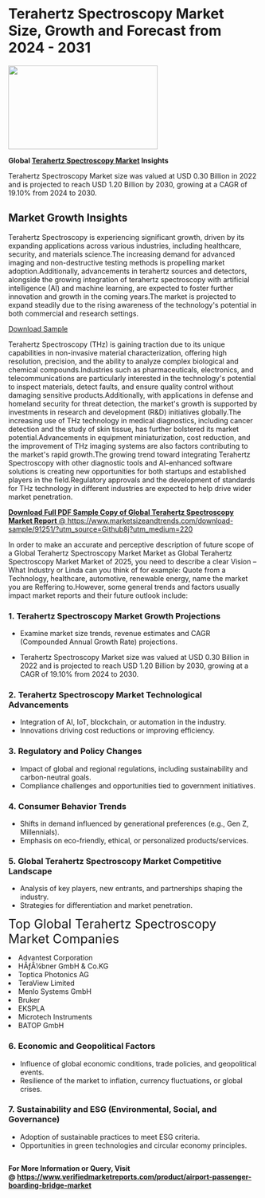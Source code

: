 <H1>Terahertz Spectroscopy Market Size, Growth and Forecast from 2024 - 2031</H1><img class="aligncenter size-medium wp-image-584254" src="https://thirdeyenews.in/wp-content/uploads/2024/09/Global-Market-Research-300x168.jpeg" alt="" width="300" height="168" /><p><strong>Global&nbsp;<a href="https://www.marketsizeandtrends.com/download-sample/91251/?utm_source=Github8j?utm_medium=220">Terahertz Spectroscopy Market</a> Insights</strong></p><p>Terahertz Spectroscopy Market size was valued at USD 0.30 Billion in 2022 and is projected to reach USD 1.20 Billion by 2030, growing at a CAGR of 19.10% from 2024 to 2030.</p><p><h2>Market Growth Insights</h2> <p>Terahertz Spectroscopy is experiencing significant growth, driven by its expanding applications across various industries, including healthcare, security, and materials science.The increasing demand for advanced imaging and non-destructive testing methods is propelling market adoption.Additionally, advancements in terahertz sources and detectors, alongside the growing integration of terahertz spectroscopy with artificial intelligence (AI) and machine learning, are expected to foster further innovation and growth in the coming years.The market is projected to expand steadily due to the rising awareness of the technology's potential in both commercial and research settings.</p> <p><a href="#">Download Sample</a></p> <p>Terahertz Spectroscopy (THz) is gaining traction due to its unique capabilities in non-invasive material characterization, offering high resolution, precision, and the ability to analyze complex biological and chemical compounds.Industries such as pharmaceuticals, electronics, and telecommunications are particularly interested in the technology's potential to inspect materials, detect faults, and ensure quality control without damaging sensitive products.Additionally, with applications in defense and homeland security for threat detection, the market's growth is supported by investments in research and development (R&D) initiatives globally.The increasing use of THz technology in medical diagnostics, including cancer detection and the study of skin tissue, has further bolstered its market potential.Advancements in equipment miniaturization, cost reduction, and the improvement of THz imaging systems are also factors contributing to the market's rapid growth.The growing trend toward integrating Terahertz Spectroscopy with other diagnostic tools and AI-enhanced software solutions is creating new opportunities for both startups and established players in the field.Regulatory approvals and the development of standards for THz technology in different industries are expected to help drive wider market penetration.<p><a href="#"></p><p><span class=""><strong>Download Full PDF Sample Copy of Global Terahertz Spectroscopy Market Report</strong> @ <a href="https://www.marketsizeandtrends.com/download-sample/91251/?utm_source=Github8j?utm_medium=220" target="_blank">https://www.marketsizeandtrends.com/download-sample/91251/?utm_source=Github8j?utm_medium=220</a></span></p><p>In order to make an accurate and perceptive description of future scope of a Global&nbsp;Terahertz Spectroscopy Market Market as Global&nbsp;Terahertz Spectroscopy Market Market of 2025, you need to describe a clear Vision &ndash; What Industry or Linda can you think of for example: Quote from a Technology, healthcare, automotive, renewable energy, name the market you are Reffering to.However, some general trends and factors usually impact market reports and their future outlook include:</p><h3>1.&nbsp;<strong>Terahertz Spectroscopy Market Growth Projections</strong></h3><ul><li>Examine market size trends, revenue estimates and CAGR (Compounded Annual Growth Rate) projections.</li><li><p>Terahertz Spectroscopy Market size was valued at USD 0.30 Billion in 2022 and is projected to reach USD 1.20 Billion by 2030, growing at a CAGR of 19.10% from 2024 to 2030.</p></li></ul><h3>2.&nbsp;<strong>Terahertz Spectroscopy Market Technological Advancements</strong></h3><ul><li>Integration of AI, IoT, blockchain, or automation in the industry.</li><li>Innovations driving cost reductions or improving efficiency.</li></ul><h3>3.&nbsp;<strong>Regulatory and Policy Changes</strong></h3><ul><li>Impact of global and regional regulations, including sustainability and carbon-neutral goals.</li><li>Compliance challenges and opportunities tied to government initiatives.</li></ul><h3>4.&nbsp;<strong>Consumer Behavior Trends</strong></h3><ul><li>Shifts in demand influenced by generational preferences (e.g., Gen Z, Millennials).</li><li>Emphasis on eco-friendly, ethical, or personalized products/services.</li></ul><h3>5.&nbsp;<strong>Global Terahertz Spectroscopy Market Competitive Landscape</strong></h3><ul><li>Analysis of key players, new entrants, and partnerships shaping the industry.</li><li>Strategies for differentiation and market penetration.</li></ul><p data-pm-slice="1 1 []"><span style="color: inherit; font-family: inherit; font-size: 25px;">Top Global Terahertz Spectroscopy Market Companies</span></p><div class="" data-test-id=""><p><li>Advantest Corporation</li><li> HÃƒÂ¼bner GmbH & Co.KG</li><li> Toptica Photonics AG</li><li> TeraView Limited</li><li> Menlo Systems GmbH</li><li> Bruker</li><li> EKSPLA</li><li> Microtech Instruments</li><li> BATOP GmbH</li></p></div><h3>6.&nbsp;<strong>Economic and Geopolitical Factors</strong></h3><ul><li>Influence of global economic conditions, trade policies, and geopolitical events.</li><li>Resilience of the market to inflation, currency fluctuations, or global crises.</li></ul><h3>7.&nbsp;<strong>Sustainability and ESG (Environmental, Social, and Governance)</strong></h3><ul><li>Adoption of sustainable practices to meet ESG criteria.</li><li>Opportunities in green technologies and circular economy principles.</li></ul><h2><strong style="font-size: 14px;">For More Information or Query, Visit @&nbsp;</strong><a style="background-color: #ffffff; font-size: 14px;" href="https://www.marketsizeandtrends.com/report/terahertz-spectroscopy-market/" target="_blank">https://www.verifiedmarketreports.com/product/airport-passenger-boarding-bridge-market</a></h2>